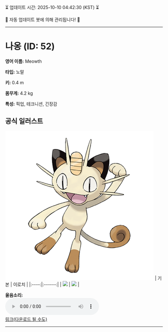 
⏳ 업데이트 시간: 2025-10-10 04:42:30 (KST) ⏳

🤖 자동 업데이트 봇에 의해 관리됩니다! 🤖

---

# 나옹 (ID: 52)
**영어 이름:** Meowth

**타입:** 노말

**키:** 0.4 m

**몸무게:** 4.2 kg

**특성:** 픽업, 테크니션, 긴장감

## 공식 일러스트
![](https://raw.githubusercontent.com/PokeAPI/sprites/master/sprites/pokemon/other/official-artwork/52.png)
| 기본 | 이로치 |
|:----:|:------:|
| <img src="http://play.pokemonshowdown.com/sprites/ani/meowth.gif" width="200"> | <img src="http://play.pokemonshowdown.com/sprites/ani-shiny/meowth.gif" width="200"> |

**울음소리:**<br><audio controls src="https://raw.githubusercontent.com/PokeAPI/cries/main/cries/pokemon/latest/52.ogg"></audio><br> [링크(다운로드 될 수도)](https://raw.githubusercontent.com/PokeAPI/cries/main/cries/pokemon/latest/52.ogg)


---
